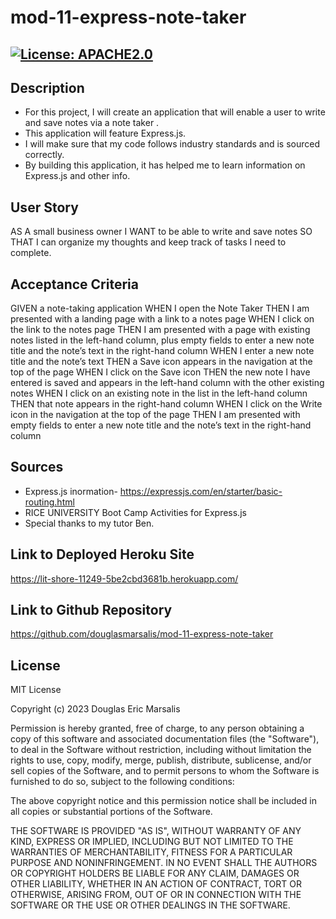 # mod-11-express-note-taker

## [![License: APACHE2.0](https://img.shields.io/badge/License:_MIT-orange)](https://opensource.org/license/mit/)

## Description
* For this project, I will create an application that will enable a user to write and save notes via a note taker .
* This application will feature Express.js.
* I will make sure that my code follows industry standards and is sourced correctly.
* By building this application, it has helped me to learn information on Express.js and other info.

## User Story
AS A small business owner
I WANT to be able to write and save notes
SO THAT I can organize my thoughts and keep track of tasks I need to complete.

## Acceptance Criteria
GIVEN a note-taking application
WHEN I open the Note Taker
THEN I am presented with a landing page with a link to a notes page
WHEN I click on the link to the notes page
THEN I am presented with a page with existing notes listed in the left-hand column, plus empty fields to enter a new note title and the note’s text in the right-hand column
WHEN I enter a new note title and the note’s text
THEN a Save icon appears in the navigation at the top of the page
WHEN I click on the Save icon
THEN the new note I have entered is saved and appears in the left-hand column with the other existing notes
WHEN I click on an existing note in the list in the left-hand column
THEN that note appears in the right-hand column
WHEN I click on the Write icon in the navigation at the top of the page
THEN I am presented with empty fields to enter a new note title and the note’s text in the right-hand column

## Sources
* Express.js inormation- https://expressjs.com/en/starter/basic-routing.html
* RICE UNIVERSITY Boot Camp Activities for Express.js
* Special thanks to my tutor Ben.

## Link to Deployed Heroku Site

https://lit-shore-11249-5be2cbd3681b.herokuapp.com/ 

## Link to Github Repository

https://github.com/douglasmarsalis/mod-11-express-note-taker 

## License
MIT License

Copyright (c) 2023 Douglas Eric Marsalis

Permission is hereby granted, free of charge, to any person obtaining a copy
of this software and associated documentation files (the "Software"), to deal
in the Software without restriction, including without limitation the rights
to use, copy, modify, merge, publish, distribute, sublicense, and/or sell
copies of the Software, and to permit persons to whom the Software is
furnished to do so, subject to the following conditions:

The above copyright notice and this permission notice shall be included in all
copies or substantial portions of the Software.

THE SOFTWARE IS PROVIDED "AS IS", WITHOUT WARRANTY OF ANY KIND, EXPRESS OR
IMPLIED, INCLUDING BUT NOT LIMITED TO THE WARRANTIES OF MERCHANTABILITY,
FITNESS FOR A PARTICULAR PURPOSE AND NONINFRINGEMENT. IN NO EVENT SHALL THE
AUTHORS OR COPYRIGHT HOLDERS BE LIABLE FOR ANY CLAIM, DAMAGES OR OTHER
LIABILITY, WHETHER IN AN ACTION OF CONTRACT, TORT OR OTHERWISE, ARISING FROM,
OUT OF OR IN CONNECTION WITH THE SOFTWARE OR THE USE OR OTHER DEALINGS IN THE
SOFTWARE.
